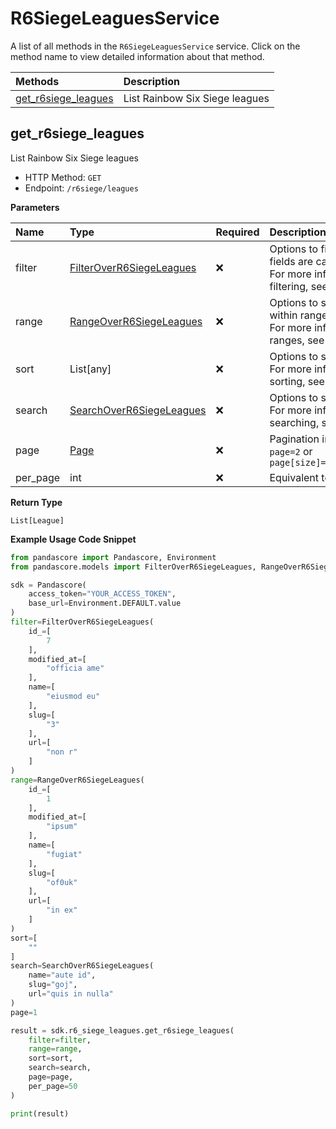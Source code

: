 # R6SiegeLeaguesService

A list of all methods in the `R6SiegeLeaguesService` service. Click on the method name to view detailed information about that method.

| Methods                                     | Description                    |
| :------------------------------------------ | :----------------------------- |
| [get_r6siege_leagues](#get_r6siege_leagues) | List Rainbow Six Siege leagues |

## get_r6siege_leagues

List Rainbow Six Siege leagues

- HTTP Method: `GET`
- Endpoint: `/r6siege/leagues`

**Parameters**

| Name     | Type                                                              | Required | Description                                                                                                                                         |
| :------- | :---------------------------------------------------------------- | :------- | :-------------------------------------------------------------------------------------------------------------------------------------------------- |
| filter   | [FilterOverR6SiegeLeagues](../models/FilterOverR6SiegeLeagues.md) | ❌       | Options to filter results. String fields are case sensitive <br/>For more information on filtering, see [docs](/docs/filtering-and-sorting#filter). |
| range    | [RangeOverR6SiegeLeagues](../models/RangeOverR6SiegeLeagues.md)   | ❌       | Options to select results within ranges <br/>For more information on ranges, see [docs](/docs/filtering-and-sorting#range).                         |
| sort     | List[any]                                                         | ❌       | Options to sort results <br/>For more information on sorting, see [docs](/docs/filtering-and-sorting#sort).                                         |
| search   | [SearchOverR6SiegeLeagues](../models/SearchOverR6SiegeLeagues.md) | ❌       | Options to search results <br/>For more information on searching, see [docs](/docs/filtering-and-sorting#search).                                   |
| page     | [Page](../models/Page.md)                                         | ❌       | Pagination in the form of `page=2` or `page[size]=30&page[number]=2`                                                                                |
| per_page | int                                                               | ❌       | Equivalent to `page[size]`                                                                                                                          |

**Return Type**

`List[League]`

**Example Usage Code Snippet**

```python
from pandascore import Pandascore, Environment
from pandascore.models import FilterOverR6SiegeLeagues, RangeOverR6SiegeLeagues, SearchOverR6SiegeLeagues

sdk = Pandascore(
    access_token="YOUR_ACCESS_TOKEN",
    base_url=Environment.DEFAULT.value
)
filter=FilterOverR6SiegeLeagues(
    id_=[
        7
    ],
    modified_at=[
        "officia ame"
    ],
    name=[
        "eiusmod eu"
    ],
    slug=[
        "3"
    ],
    url=[
        "non r"
    ]
)
range=RangeOverR6SiegeLeagues(
    id_=[
        1
    ],
    modified_at=[
        "ipsum"
    ],
    name=[
        "fugiat"
    ],
    slug=[
        "of0uk"
    ],
    url=[
        "in ex"
    ]
)
sort=[
    ""
]
search=SearchOverR6SiegeLeagues(
    name="aute id",
    slug="goj",
    url="quis in nulla"
)
page=1

result = sdk.r6_siege_leagues.get_r6siege_leagues(
    filter=filter,
    range=range,
    sort=sort,
    search=search,
    page=page,
    per_page=50
)

print(result)
```
